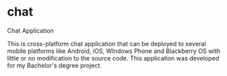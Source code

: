 # chat
Chat Application

This is cross-platform chat application that can be deployed to several mobile platforms like Android, iOS, WIndows Phone and Blackberry OS with little or no modification to the source code. This application was developed for my Bachelor's degree project.

